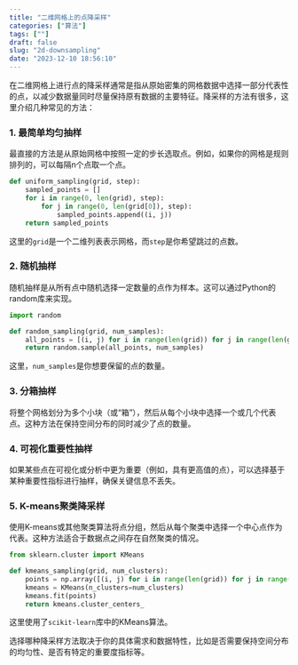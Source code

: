 ```yaml
---
title: "二维网格上的点降采样"
categories: ["算法"]
tags: [""]
draft: false
slug: "2d-downsampling"
date: "2023-12-10 18:56:10"
---
```


在二维网格上进行点的降采样通常是指从原始密集的网格数据中选择一部分代表性的点，以减少数据量同时尽量保持原有数据的主要特征。降采样的方法有很多，这里介绍几种常见的方法：

### 1. 最简单均匀抽样
最直接的方法是从原始网格中按照一定的步长选取点。例如，如果你的网格是规则排列的，可以每隔n个点取一个点。

```python
def uniform_sampling(grid, step):
    sampled_points = []
    for i in range(0, len(grid), step):
        for j in range(0, len(grid[0]), step):
            sampled_points.append((i, j))
    return sampled_points
```
这里的`grid`是一个二维列表表示网格，而`step`是你希望跳过的点数。

### 2. 随机抽样
随机抽样是从所有点中随机选择一定数量的点作为样本。这可以通过Python的random库来实现。

```python
import random

def random_sampling(grid, num_samples):
    all_points = [(i, j) for i in range(len(grid)) for j in range(len(grid[0]))]
    return random.sample(all_points, num_samples)
```
这里，`num_samples`是你想要保留的点的数量。

### 3. 分箱抽样
将整个网格划分为多个小块（或“箱”），然后从每个小块中选择一个或几个代表点。这种方法在保持空间分布的同时减少了点的数量。

### 4. 可视化重要性抽样
如果某些点在可视化或分析中更为重要（例如，具有更高值的点），可以选择基于某种重要性指标进行抽样，确保关键信息不丢失。

### 5. K-means聚类降采样
使用K-means或其他聚类算法将点分组，然后从每个聚类中选择一个中心点作为代表。这种方法适合于数据点之间存在自然聚类的情况。

```python
from sklearn.cluster import KMeans

def kmeans_sampling(grid, num_clusters):
    points = np.array([(i, j) for i in range(len(grid)) for j in range(len(grid[0]))])
    kmeans = KMeans(n_clusters=num_clusters)
    kmeans.fit(points)
    return kmeans.cluster_centers_
```
这里使用了`scikit-learn`库中的KMeans算法。

选择哪种降采样方法取决于你的具体需求和数据特性，比如是否需要保持空间分布的均匀性、是否有特定的重要度指标等。
